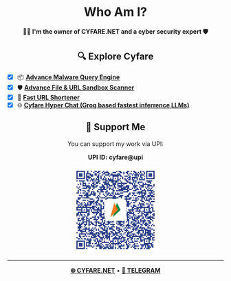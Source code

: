 <h1 align="center">Who Am I?</h1>

<p align="center">
  <strong>👨‍💻 I'm the owner of CYFARE.NET and a cyber security expert 🛡️</strong>
</p>

<h2 align="center">🔍 Explore Cyfare</h2>

- [x] 📦 <b>[Advance Malware Query Engine](https://cyfare.net/malwares.php)</b>
- [x] 🛡️ <b>[Advance File & URL Sandbox Scanner](https://cyfare.net/filescan.php)</b>
- [x] 🚀 <b>[Fast URL Shortener](https://cyfare.net/urlshort.php)</b>
- [x] 🌐 <b>[Cyfare Hyper Chat (Groq based fastest inferrence LLMs)](https://cyfare.net/chat/)</b>

<h2 align="center">💖 Support Me</h2>

<p align="center">You can support my work via UPI:</p>

<p align="center">
  <strong>UPI ID: cyfare@upi</strong>
</p>

<p align="center">
  <img src="https://raw.githubusercontent.com/CYFARE/cyfare/main/assets/cyfareupi.jpeg" alt="UPI QR Code" width="200"/>
</p>

<hr>

<p align="center">
  <b><a href="https://cyfare.net">🌐 CYFARE.NET</a></b> •
  <b><a href="https://t.me/CYFARELABS">💬 TELEGRAM</a></b>
</p>
